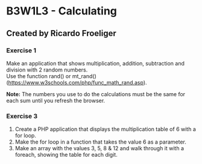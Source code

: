 # B3W1L3 - Calculating
## Created by Ricardo Froeliger

### Exercise 1
Make an application that shows multiplication, addition, subtraction and division with 2 random numbers.<br>
Use the function rand() or mt_rand() (https://www.w3schools.com/php/func_math_rand.asp).

**Note:** The numbers you use to do the calculations must be the same for each sum until you refresh the browser.

### Exercise 3
1. Create a PHP application that displays the multiplication table of 6 with a for loop.
1. Make the for loop in a function that takes the value 6 as a parameter.
3. Make an array with the values ​​3, 5, 8 & 12 and walk through it with a foreach, showing the table for each digit.
